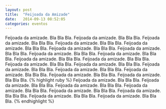 ```yaml
---
layout: post
title:  "Feijoada da Amizade"
date:   2014-09-13 08:52:05
categories: eventos
---
```


Feijoada da amizade. Bla Bla Bla. Feijoada da amizade. Bla Bla Bla. Feijoada da amizade. Bla Bla Bla. Feijoada da amizade. Bla Bla Bla. Feijoada da amizade. Bla Bla Bla. Feijoada da amizade. Bla Bla Bla. Feijoada da amizade. Bla Bla Bla. Feijoada da amizade. Bla Bla Bla. Feijoada da amizade. Bla Bla Bla. Feijoada da amizade. Bla Bla Bla.
Feijoada da amizade. Bla Bla Bla. Feijoada da amizade. Bla Bla Bla. Feijoada da amizade. Bla Bla Bla. Feijoada da amizade. Bla Bla Bla. Feijoada da amizade. Bla Bla Bla.
Feijoada da amizade. Bla Bla Bla. Feijoada da amizade. Bla Bla Bla. Feijoada da amizade. Bla Bla Bla.
{% highlight ruby %}
Feijoada da amizade. Bla Bla Bla. Feijoada da amizade. Bla Bla Bla. Feijoada da amizade. Bla Bla Bla. Feijoada da amizade. Bla Bla Bla.
Feijoada da amizade. Bla Bla Bla. Feijoada da amizade. Bla Bla Bla. Feijoada da amizade. Bla Bla Bla. Feijoada da amizade. Bla Bla Bla. 
{% endhighlight %}

